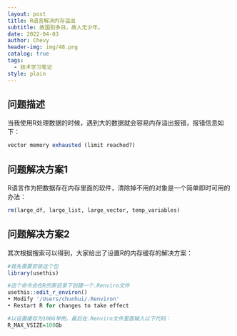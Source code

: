 ```yaml
---
layout: post
title: R语言解决内存溢出
subtitle: 故国别多日，故人无少年。
date: 2022-04-03
author: Chevy
header-img: img/48.png
catalog: true
tags:
  - 技术学习笔记
style: plain
---
```


## 问题描述

当我使用R处理数据的时候，遇到大的数据就会容易内存溢出报错，报错信息如下：

```r
vector memory exhausted (limit reached?)
```

## 问题解决方案1

R语言作为把数据存在内存里面的软件，清除掉不用的对象是一个简单即时可用的办法：

```r
rm(large_df, large_list, large_vector, temp_variables)
```

## 问题解决方案2

其次根据搜索可以得到，大家给出了设置R的内存缓存的解决方案：

```r
#首先需要安装这个包
library(usethis)

#这个命令会在R的家目录下创建一个.Renviro文件
usethis::edit_r_environ()
• Modify '/Users/chunhui/.Renviron'
• Restart R for changes to take effect

#以设置缓存为100G举例，最后在.Renviro文件里面输入以下代码：
R_MAX_VSIZE=100Gb
```
